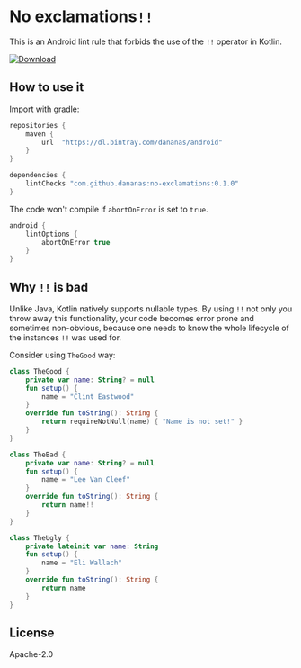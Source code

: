 # No exclamations`!!`
This is an Android lint rule that forbids the use of the `!!` operator in Kotlin.

[ ![Download](https://api.bintray.com/packages/dananas/android/no-exclamations/images/download.svg) ](https://bintray.com/dananas/android/no-exclamations/_latestVersion)
## How to use it
Import with gradle:
```groovy
repositories {
    maven {
        url  "https://dl.bintray.com/dananas/android" 
    }
}

dependencies {
    lintChecks "com.github.dananas:no-exclamations:0.1.0"
}
```
The code won't compile if `abortOnError` is set to `true`.
```groovy
android {
    lintOptions {
        abortOnError true
    }
}
```

## Why `!!` is bad
Unlike Java, Kotlin natively supports nullable types.
By using `!!` not only you throw away this functionality, your code becomes error prone and sometimes non-obvious, because one needs to know the whole lifecycle of the instances `!!` was used for.

Consider using `TheGood` way:
```kotlin
class TheGood {
    private var name: String? = null
    fun setup() {
        name = "Clint Eastwood"
    }
    override fun toString(): String {
        return requireNotNull(name) { "Name is not set!" }
    }
}
```
```kotlin
class TheBad {
    private var name: String? = null
    fun setup() {
        name = "Lee Van Cleef"
    }
    override fun toString(): String {
        return name!!
    }
}
```
```kotlin
class TheUgly {
    private lateinit var name: String
    fun setup() {
        name = "Eli Wallach"
    }
    override fun toString(): String {
        return name
    }
}
```
## License
Apache-2.0
